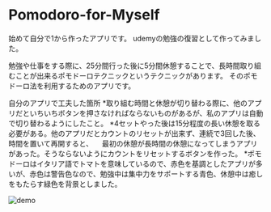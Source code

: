 # Pomodoro-for-Myself

始めて自分で1から作ったアプリです。
udemyの勉強の復習として作ってみました。

勉強や仕事をする際に、25分間行った後に5分間休憩することで、長時間取り組むことが出来るポモドーロテクニックというテクニックがあります。
そのポモドーロ法を利用するためのアプリです。

自分のアプリで工夫した箇所
*取り組む時間と休憩が切り替わる際に、他のアプリだといちいちボタンを押さなければならないものがあるが、私のアプリは自動で切り替わるようにしたこと。
*4セットやった後は15分程度の長い休憩を取る必要がある。他のアプリだとカウントのリセットが出来ず、連続で3回した後、時間を置いて再開すると、
　最初の休憩が長時間の休憩になってしまうアプリがあった。そうならないようにカウントをリセットするボタンを作った。
*ポモドーロはイタリア語でトマトを意味しているので、赤色を基調としたアプリが多いが、赤色は警告色なので、勉強中は集中力をサポートする青色、休憩中は癒しをもたらす緑色を背景としました。
 

![demo](https://github.com/ryo0210/Pomodoro-for-Myself.git)



                                                                                                                       
